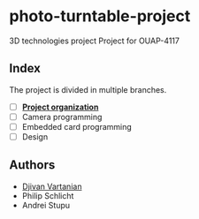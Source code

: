 # photo-turntable-project
3D technologies project 
Project for OUAP-4117 

## Index 
The project is divided in multiple branches. 

- [ ] **[Project organization](docs/Project%20organization.md)** 
- [ ] Camera programming 
- [ ] Embedded card programming 
- [ ] Design 

## Authors  
- [Djivan Vartanian](docs/People/VARTANIAN%20Djivan.md) 
- Philip Schlicht 
- Andrei Stupu 



